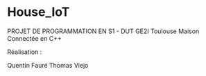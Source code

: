 # House_IoT

PROJET DE PROGRAMMATION EN S1 - DUT GE2I Toulouse
Maison Connectée en C++ 

Réalisation :

Quentin Fauré
Thomas Viejo
